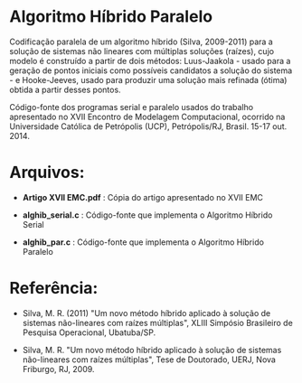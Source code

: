 Algoritmo Híbrido Paralelo
===========

Codificação paralela de um algoritmo híbrido (Silva, 2009-2011) para a solução de sistemas não lineares com múltiplas soluções (raízes), cujo modelo é construído a partir de dois métodos: Luus-Jaakola - usado para a geração de pontos iniciais como possíveis candidatos a solução do sistema - e Hooke-Jeeves, usado para produzir uma solução mais refinada (ótima) obtida a partir desses pontos.

Código-fonte dos programas serial e paralelo usados do trabalho apresentado no XVII Encontro de Modelagem Computacional, ocorrido na Universidade Católica de Petrópolis (UCP), Petrópolis/RJ, Brasil. 15-17 out. 2014.

Arquivos:
===========

- __Artigo XVII EMC.pdf__ : Cópia do artigo apresentado no XVII EMC

- __alghib_serial.c__ : Código-fonte que implementa o Algoritmo Híbrido Serial

- __alghib_par.c__ : Código-fonte que implementa o Algoritmo Híbrido Paralelo


Referência:
===========

- Silva, M. R. (2011) "Um novo método híbrido aplicado à solução de sistemas não-lineares com raízes múltiplas", XLIII Simpósio Brasileiro de Pesquisa Operacional, Ubatuba/SP.

- Silva, M. R. "Um novo método híbrido aplicado à solução de sistemas não-lineares com raízes múltiplas", Tese de Doutorado, UERJ, Nova Friburgo, RJ, 2009.
